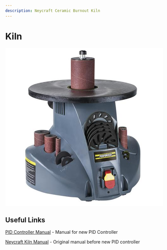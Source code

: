 ```yaml
---
description: Neycraft Ceramic Burnout Kiln
---
```


# Kiln

![](../.gitbook/assets/image%20%2875%29.png)

## Useful Links

[PID Controller Manual](https://drive.google.com/open?id=1ovQMQQ7gxZzBNFkeDGTcoV1eUcMT1aSo) - Manual for new PID Controller

[Neycraft Kiln Manual](https://drive.google.com/open?id=16keMdt3azUtFpx0ax8TyIpzapcICosk5) - Original manual before new PID controller


